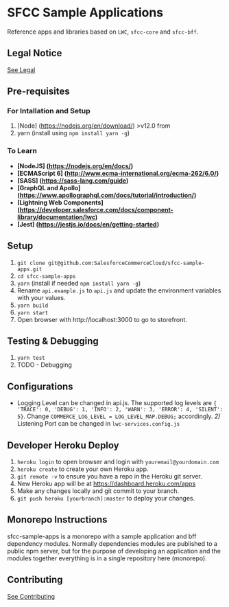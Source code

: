 # SFCC Sample Applications

Reference apps and libraries based on `LWC`, `sfcc-core` and `sfcc-bff`.

## Legal Notice

[See Legal](LEGAL.md)

## Pre-requisites

### For Intallation and Setup
1) [Node] (https://nodejs.org/en/download/) >v12.0 from 
2) yarn (install using `npm install yarn -g`)

### To Learn
* **[NodeJS] (https://nodejs.org/en/docs/)**
* **[ECMAScript 6] (http://www.ecma-international.org/ecma-262/6.0/)**
* **[SASS] (https://sass-lang.com/guide)**
* **[GraphQL and Apollo] (https://www.apollographql.com/docs/tutorial/introduction/)**
* **[Lightning Web Components] (https://developer.salesforce.com/docs/component-library/documentation/lwc)**
* **[Jest] (https://jestjs.io/docs/en/getting-started)**

## Setup
1) `git clone git@github.com:SalesforceCommerceCloud/sfcc-sample-apps.git`
2) `cd sfcc-sample-apps`
3) `yarn` (install if needed `npm install yarn -g`)
4) Rename `api.example.js` to `api.js` and update the environment variables with your values.
5) `yarn build`
6) `yarn start`
7) Open browser with http://localhost:3000 to go to storefront.

## Testing & Debugging
1) `yarn test`
2) TODO - Debugging

## Configurations
* Logging Level can be changed in api.js. The supported log levels are `{ 'TRACE': 0, 'DEBUG': 1, 'INFO': 2, 'WARN': 3, 'ERROR': 4, 'SILENT': 5}`. Change `COMMERCE_LOG_LEVEL = LOG_LEVEL_MAP.DEBUG;` accordingly.
*2)* Listening Port can be changed in `lwc-services.config.js`

## Developer Heroku Deploy
1) `heroku login` to open browser and login with `youremail@yourdomain.com`
2) `heroku create` to create your own Heroku app.
3) `git remote -v` to ensure you have a repo in the Heroku git server. 
3) New Heroku app will be at https://dashboard.heroku.com/apps
4) Make any changes locally and git commit to your branch.
5) `git push heroku [yourbranch]:master` to deploy your changes.

## Monorepo Instructions

sfcc-sample-apps is a monorepo with a sample application and bff dependency modules. Normally dependencies modules are published to a public npm server, but for the purpose of developing an application and the modules together everything is in a single repository here (monorepo).

## Contributing

[See Contributing](CONTRIBUTING.md)
